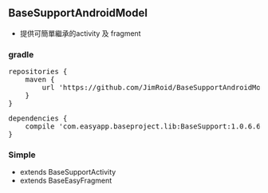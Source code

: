 ## BaseSupportAndroidModel ##

* 提供可簡單繼承的activity 及 fragment

### gradle ###
<pre>
repositories {
    maven {
        url 'https://github.com/JimRoid/BaseSupportAndroidModel/raw/master/'
    }
}
</pre>
<pre>
dependencies {
    compile 'com.easyapp.baseproject.lib:BaseSupport:1.0.6.6'
}
</pre>
### Simple ###
* extends BaseSupportActivity
* extends BaseEasyFragment
 

